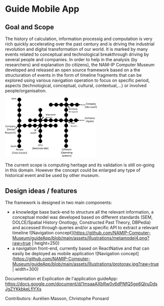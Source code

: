 # Guide Mobile App

## Goal and Scope

The history of calculation, information processig and computation is very rich quickly accelerating over the past century and is driving the industrial revolution and digital transformation of our world. It is marked by many events related to conceptual and technological breakthrough driving by several people and companies. In order to help in the analysis (by researchers) and explanation (to citizens), the NAM-IP Computer Museum developed and released an open source framework based on a the structuration of events in the form of timeline fragments that can be explored using various navigation operation to focus on specific period, aspects (technological, conceptual, cultural, contextual,...) or involved people/organisation.

<img src="https://github.com/NAMIP-Computer-Museum/guideApp/blob/main/assets/Illustrations/map.png?raw=true" width="300" />

The current scope is computing heritage and its validation is still on-going in this domain. However the concept could be enlarged any type of historical event and be used by other museum.

## Design ideas / features

The framework is designed in two main components:
* a knowledge base back-end to structure all the relevant information, a conceptual model was developed based on different standards (SEM, DOLCE/Spatial History Onotlogy, Constructed Past Theory, DBPedia) and accessed through queries and/or a specific API to extract a relevant timeline
![Navigation concept](https://github.com/NAMIP-Computer-Museum/guideApp/blob/main/assets/Illustrations/metamodel4.png?raw=true | height=250)
* a navigation front-end, currently based on ReactNative and that can easily be deployed as mobile application
![Navigation concept](https://github.com/NAMIP-Computer-Museum/guideApp/blob/main/assets/Illustrations/protonav.jpg?raw=true | width=300)

Documentation et Explication de l'application guideApp: https://docs.google.com/document/d/1msaaAXbRw0v6dPNfQ5gp6QIruDdsJgZYKkbkeLflYXs

Contributors: Aurélien Masson, Christophe Ponsard
